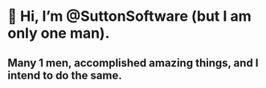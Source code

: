 
# 👋 Hi, I’m @SuttonSoftware (but I am only one man).
## Many 1 men, accomplished amazing things, and I intend to do the same.


